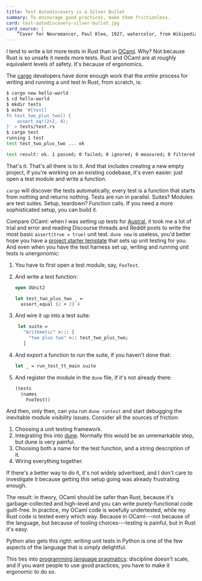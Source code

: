 ```yaml
---
title: Test Autodiscovery is a Silver Bullet
summary: To encourage good practices, make them frictionless.
card: test-autodiscovery-silver-bullet.jpg
card_source: |
    “Cover for Neuromancer, Paul Klee, 1927, watercolor, from Wikipedia”, DALL-E, June 2022.
---
```


I tend to write a lot more tests in Rust than in [OCaml][ocaml]. Why? Not
because Rust is so unsafe it needs more tests. Rust and OCaml are at roughly
equivalent levels of safety. It's because of ergonomics.

[ocaml]: /article/two-years-ocaml

The [cargo][cargo] developers have done enough work that the _entire_ process
for writing and running a unit test in Rust, from scratch, is:

[cargo]: https://github.com/rust-lang/cargo

```bash
$ cargo new hello-world
$ cd hello-world
$ mkdir tests
$ echo '#[test]
fn test_two_plus_two() {
    assert_eq!(2+2, 4);
}' > tests/test.rs
$ cargo test
running 1 test
test test_two_plus_two ... ok

test result: ok. 1 passed; 0 failed; 0 ignored; 0 measured; 0 filtered out; finished in 0.00s
```

That's it. That's all there is to it. And that includes creating a new empty
project, if you're working on an existing codebase, it's even easier: just open
a test module and write a function.

`cargo` will discover the tests automatically, every test is a function that
starts from nothing and returns nothing. Tests are run in parallel. Suites?
Modules are test suites. Setup, teardown? Function calls. If you need a more
sophisticated setup, you can build it.

Compare OCaml: when I was setting up tests for [Austral][aus], it took me a lot
of trial and error and reading Discourse threads and Reddit posts to write the
most basic `assert(true = true)` unit test. `dune new` is useless, you'd better
hope you have a [project starter template][tmpl] that sets up unit testing for
you. And even when you have the test harness set up, writing and running unit
tests is unergonomic:

[aus]: https://github.com/austral/austral
[tmpl]: https://github.com/eudoxia0/ocaml-nix-starter

1. You have to first open a test module, say, `FooTest`.

1. And write a test function:

   ```ocaml
   open OUnit2

   let test_two_plus_two _ =
     assert_equal (2 + 2) 4
   ```

2. And wire it up into a test suite:

   ```ocaml
    let suite =
      "Arithmetic" >::: [
        "two plus two" >:: test_two_plus_two;
      ]
   ```

3. And export a function to run the suite, if you haven't done that:

   ```ocaml
   let _ = run_test_tt_main suite
   ```

4. And register the module in the `dune` file, if it's not already there:

   ```lisp
   (tests
     (names
       FooTest))
    ```

And then, only then, can you run `dune runtest` and start debugging the
inevitable module visibility issues. Consider all the sources of friction:

1. Choosing a unit testing framework.
2. Integrating this into [dune][dune]. Normally this would be an unremarkable
   step, but dune is very painful.
3. Choosing both a name for the test function, and a string description of it.
4. Wiring everything together.

[dune]: https://dune.build/

If there's a better way to do it, it's not widely advertised, and I don't care
to investigate it because getting _this_ setup going was already frustrating
enough.

The result: in theory, OCaml should be safer than Rust, because it's
garbage-collected and high-level and you can write purely-functional code
guilt-free. In practice, my OCaml code is woefully undertested, while my Rust
code is tested every which way. Because in OCaml---not because of the language,
but because of tooling choices---testing is painful, but in Rust it's easy.

Python also gets this right: writing unit tests in Python is one of the few
aspects of the language that is simply delightful.

This ties into [programming language pragmatics][pragma]: discipline doesn't
scale, and if you want people to use good practices, you have to make it
ergonomic to do so.

[pragma]: /article/language-pragmatics
